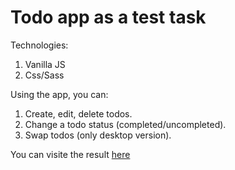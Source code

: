 # Todo app as a test task

Technologies:

1.  Vanilla JS
2.  Css/Sass

Using the app, you can:

1. Create, edit, delete todos.
2. Change a todo status (completed/uncompleted).
3. Swap todos (only desktop version).

You can visite the result [here ](https://valeriyakozlova.github.io/sdelka-test/)
